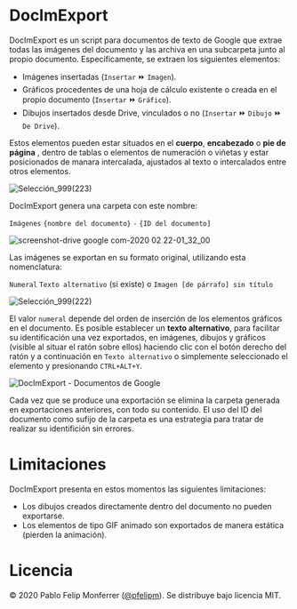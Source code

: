 # DocImExport
DocImExport es un script para documentos de texto de Google que extrae todas las imágenes del documento y las archiva en una subcarpeta junto al propio documento. Específicamente, se extraen los siguientes elementos:
- Imágenes insertadas (`Insertar` ⏩ `Imagen`).
- Gráficos procedentes de una hoja de cálculo existente o creada en el propio documento (`Insertar` ⏩ `Gráfico`).
- Dibujos insertados desde Drive, vinculados o no (`Insertar` ⏩ `Dibujo` ⏩ `De Drive`).

Estos elementos pueden estar situados en el **cuerpo**, **encabezado** o **pie de página** , dentro de tablas o elementos de numeración o viñetas y estar posicionados de manara intercalada, ajustados al texto o intercalados entre otros elementos.

![Selección_999(223)](https://user-images.githubusercontent.com/12829262/75083004-b440ab80-5516-11ea-8a39-67299831f195.png)

DocImExport genera una carpeta con este nombre:

`Imágenes` `{nombre del documento}` `-` `{ID del documento]`

![screenshot-drive google com-2020 02 22-01_32_00](https://user-images.githubusercontent.com/12829262/75082309-3c24b680-5513-11ea-8f73-396b39d315c6.png)

Las imágenes se exportan en su formato original, utilizando esta nomenclatura:

`Numeral` `Texto alternativo` (si existe) o `Imagen [de párrafo] sin título` 

![Selección_999(222)](https://user-images.githubusercontent.com/12829262/75082667-008aec00-5515-11ea-974a-775430328fdb.png)

El valor `numeral` depende del orden de inserción de los elementos gráficos en el documento. Es posible establecer un **texto alternativo**, para facilitar su identificación una vez exportados, en imágenes, dibujos y gráficos (visible al situar el ratón sobre ellos) haciendo clic con el botón derecho del ratón y a continuación en `Texto alternativo` o simplemente seleccionado el elemento y presionando `CTRL+ALT+Y`.

![DocImExport - Documentos de Google](https://user-images.githubusercontent.com/12829262/75082576-92462980-5514-11ea-99a6-5341b03d92ac.gif)

Cada vez que se produce una exportación se elimina la carpeta generada en exportaciones anteriores, con todo su contenido. El uso del ID del documento como sufijo de la carpeta es una estrategia para tratar de realizar su identifición sin errores.

# Limitaciones
DocImExport presenta en estos momentos las siguientes limitaciones:
- Los dibujos creados directamente dentro del documento no pueden exportarse.
- Los elementos de tipo GIF animado son exportados de manera estática (pierden la animación).

# Licencia
© 2020 Pablo Felip Monferrer ([@pfelipm](https://twitter.com/pfelipm)). Se distribuye bajo licencia MIT.

